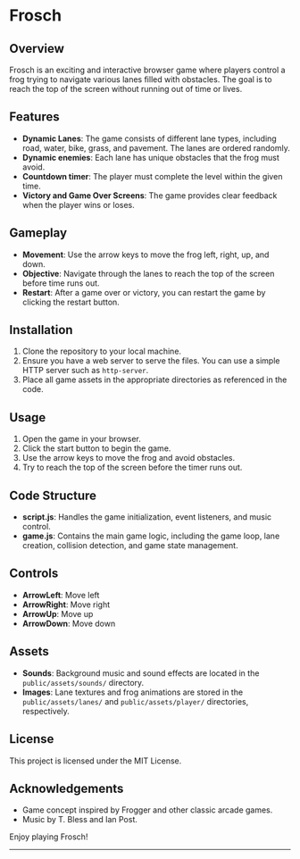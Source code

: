 # Frosch

## Overview

Frosch is an exciting and interactive browser game where players control a frog trying to navigate various lanes filled with obstacles. The goal is to reach the top of the screen without running out of time or lives.

## Features

- **Dynamic Lanes**: The game consists of different lane types, including road, water, bike, grass, and pavement. The lanes are ordered randomly.
- **Dynamic enemies**: Each lane has unique obstacles that the frog must avoid.
- **Countdown timer**: The player must complete the level within the given time.
- **Victory and Game Over Screens**: The game provides clear feedback when the player wins or loses.

## Gameplay

- **Movement**: Use the arrow keys to move the frog left, right, up, and down.
- **Objective**: Navigate through the lanes to reach the top of the screen before time runs out.
- **Restart**: After a game over or victory, you can restart the game by clicking the restart button.

## Installation

1. Clone the repository to your local machine.
2. Ensure you have a web server to serve the files. You can use a simple HTTP server such as `http-server`.
3. Place all game assets in the appropriate directories as referenced in the code.

## Usage

1. Open the game in your browser.
2. Click the start button to begin the game.
3. Use the arrow keys to move the frog and avoid obstacles.
4. Try to reach the top of the screen before the timer runs out.

## Code Structure

- **script.js**: Handles the game initialization, event listeners, and music control.
- **game.js**: Contains the main game logic, including the game loop, lane creation, collision detection, and game state management.

## Controls

- **ArrowLeft**: Move left
- **ArrowRight**: Move right
- **ArrowUp**: Move up
- **ArrowDown**: Move down

## Assets

- **Sounds**: Background music and sound effects are located in the `public/assets/sounds/` directory.
- **Images**: Lane textures and frog animations are stored in the `public/assets/lanes/` and `public/assets/player/` directories, respectively.

## License

This project is licensed under the MIT License.

## Acknowledgements

- Game concept inspired by Frogger and other classic arcade games.
- Music by T. Bless and Ian Post.

Enjoy playing Frosch!

---
